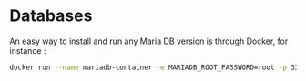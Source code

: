 # Databases

An easy way to install and run any Maria DB version is through Docker, for instance :

```bash
docker run --name mariadb-container -e MARIADB_ROOT_PASSWORD=root -p 3306:3306 mariadb:10.11
```
